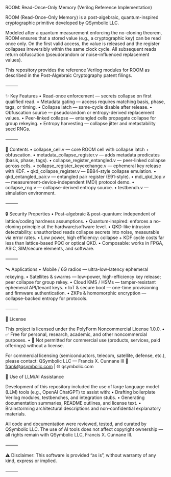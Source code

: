 ROOM: Read-Once-Only Memory (Verilog Reference Implementation)

ROOM (Read-Once-Only Memory) is a post-algebraic, quantum-inspired cryptographic primitive developed by QSymbolic LLC.

Modeled after a quantum measurement enforcing the no-cloning theorem, ROOM ensures that a stored value (e.g., a cryptographic key) 
can be read once only. On the first valid access, the value is released and the register collapses irreversibly within the same clock cycle. 
All subsequent reads return obfuscation (pseudorandom or noise-influenced replacement values).

This repository provides the reference Verilog modules for ROOM as described in the Post-Algebraic Cryptography patent filings.

⸻

✨ Key Features
	•	Read-once enforcement — secrets collapse on first qualified read.
	•	Metadata gating — access requires matching basis, phase, tags, or timing.
	•	Collapse latch — same-cycle disable after release.
	•	Obfuscation source — pseudorandom or entropy-derived replacement values.
	•	Peer-linked collapse — entangled cells propagate collapse for group rekeying.
	•	Entropy harvesting — collapse jitter and metastability seed RNGs.

⸻

📂 Contents
	•	collapse_cell.v — core ROOM cell with collapse latch + obfuscation.
	•	metadata_collapse_register.v — adds metadata predicates (basis, phase, tags).
	•	collapse_register_entangled.v — peer-linked collapse across cells.
	•	collapse_register_keyexchange.v — ephemeral key release with KDF.
	•	qkd_collapse_register.v — BB84-style collapse emulation.
	•	qkd_entangled_pair.v — entangled pair register (E91-style).
	•	mdi_qkd_top.v — measurement-device-independent (MDI) protocol demo.
	•	collapse_rng.v — collapse-derived entropy source.
	•	testbench.v — simulation environment.

⸻

🔒 Security Properties
	•	Post-algebraic & post-quantum: independent of lattice/coding hardness assumptions.
	•	Quantum-inspired: enforces a no-cloning principle at the hardware/software level.
	•	QKD-like intrusion detectability: unauthorized reads collapse secrets into noise, measurable via error rates.
	•	Low power, high efficiency: collapse + KDF cycle costs far less than lattice-based PQC or optical QKD.
	•	Composable: works in FPGA, ASIC, SIM/secure elements, and software.

⸻

🛰️ Applications
	•	Mobile / 6G radios — ultra-low-latency ephemeral rekeying.
	•	Satellites & swarms — low-power, high-efficiency key release; peer collapse for group rekey.
	•	Cloud KMS / HSMs — tamper-resistant ephemeral API/tenant keys.
	•	IoT & secure boot — one-time provisioning and firmware authentication.
	•	ZKPs & homomorphic encryption — collapse-backed entropy for protocols.

⸻

📜 License

This project is licensed under the PolyForm Noncommercial License 1.0.0.
	•	✅ Free for personal, research, academic, and other noncommercial purposes.
	•	🚫 Not permitted for commercial use (products, services, paid offerings) without a license.

For commercial licensing (semiconductors, telecom, satellite, defense, etc.), please contact:
QSymbolic LLC — Francis X. Cunnane III
📧 frank@qsymbolic.com | 🌐 qsymbolic.com

🤖 Use of LLM/AI Assistance

Development of this repository included the use of large language model (LLM) tools (e.g., OpenAI ChatGPT) to assist with:
	•	Drafting boilerplate Verilog modules, testbenches, and integration stubs.
	•	Generating documentation summaries, README outlines, and license text.
	•	Brainstorming architectural descriptions and non-confidential explanatory materials.

All code and documentation were reviewed, tested, and curated by QSymbolic LLC.
The use of AI tools does not affect copyright ownership — all rights remain with QSymbolic LLC, Francis X. Cunnane III.

⸻

⚠️ Disclaimer: This software is provided “as is”, without warranty of any kind, express or implied.

⸻
